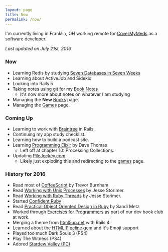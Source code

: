 ```yaml
---
layout: page
title: Now
permalink: /now/
---
```


I'm currently living in Franklin, OH working remote for [CoverMyMeds](http://covermymeds.com) as a software developer.

*Last updated on July 21st, 2016*

### Now

* Learning Redis by studying [Seven Databases in Seven Weeks](https://pragprog.com/book/rwdata/seven-databases-in-seven-weeks) 
* Learning about ActiveJob and Sidekiq
* Looking into Rails 5
* Taking notes using git for my [Book Notes](https://github.com/trueheart78/book-notes)
  * It's now more about notes on whatever I am studying
* Managing the **New** [Books](/books/) page.
* Managing the [Games](/games/) page.

### Coming Up

* Learning to work with [Braintree](https://www.braintreepayments.com/) in Rails.
* Continuing my app study checklist.
* Learning how to build a podcast site.
* Learning [Programming Elixir](https://pragprog.com/book/elixir12/programming-elixir-1-2) by Dave Thomas
  * Left off at chapter 10: Processing Collections.
* Updating [PileJockey.com](http://www.pilejockey.com/trueheart78).
  * Likely just exploding this and redirecting to the [games](/games/) page.

### History for 2016

* Read most of [CoffeeScript](https://pragprog.com/book/tbcoffee2/coffeescript) by Trevor Burnham
* Read [Working with Unix Processes](http://www.jstorimer.com/products/working-with-unix-processes) by Jesse Storimer.
* Read [Working with Ruby Threads](http://www.jstorimer.com/products/working-with-ruby-threads) by Jesse Storimer.
* Started [Confident Ruby](http://www.confidentruby.com/)
* Read [Practical Object Oriented Design in Ruby](http://www.poodr.com/) by Sandi Metz
* Worked through [Exercises for Programmers](https://pragprog.com/book/bhwb/exercises-for-programmers) as part of our dev book club at work.
* Merging a theme from [html5up.net](http://html5up.net) with Rails 4.
* Learned about the [HTML Pipeline gem](https://rubygems.org/gems/html-pipeline) and it's Emoji support
* Played too much Dark Souls 3 (PS4)
* Play The Witness (PS4)
* Adored [Stardew Valley (PC)](http://www.stardewvalley.net)
